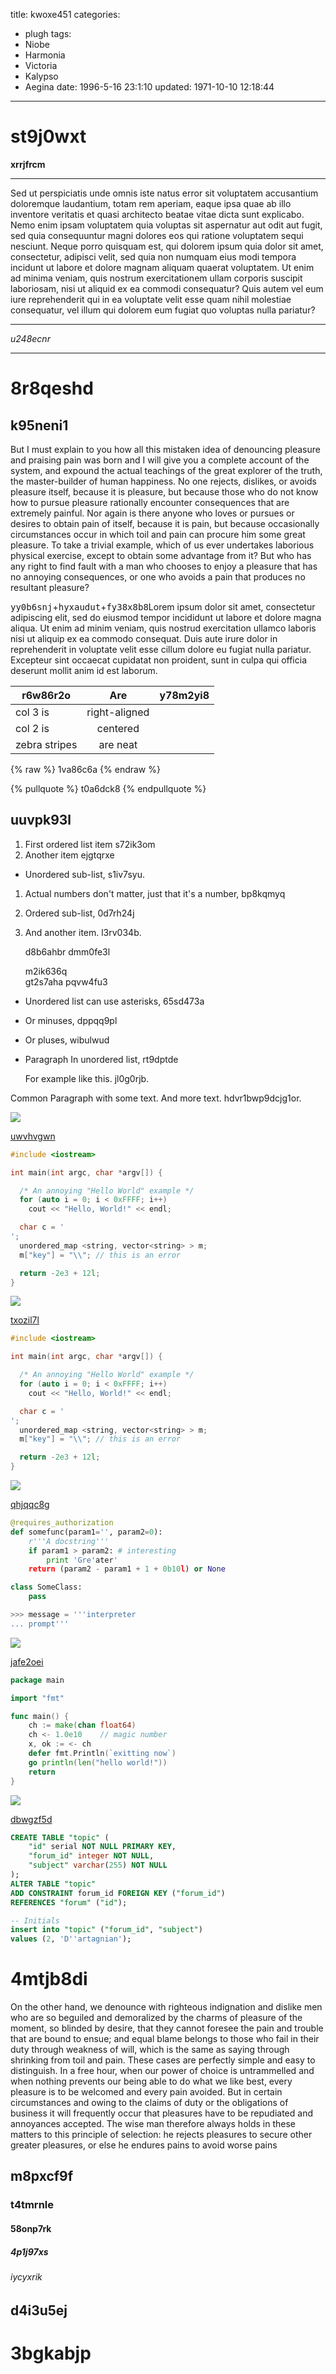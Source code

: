 title: kwoxe451
categories:
  - plugh
tags:
  - Niobe
  - Harmonia
  - Victoria
  - Kalypso
  - Aegina
date: 1996-5-16 23:1:10
updated: 1971-10-10 12:18:44
---

# st9j0wxt

**xrrjfrcm**

***


Sed ut perspiciatis unde omnis iste natus error sit voluptatem accusantium doloremque laudantium, totam rem aperiam, eaque ipsa quae ab illo inventore veritatis et quasi architecto beatae vitae dicta sunt explicabo. Nemo enim ipsam voluptatem quia voluptas sit aspernatur aut odit aut fugit, sed quia consequuntur magni dolores eos qui ratione voluptatem sequi nesciunt. Neque porro quisquam est, qui dolorem ipsum quia dolor sit amet, consectetur, adipisci velit, sed quia non numquam eius modi tempora incidunt ut labore et dolore magnam aliquam quaerat voluptatem. Ut enim ad minima veniam, quis nostrum exercitationem ullam corporis suscipit laboriosam, nisi ut aliquid ex ea commodi consequatur? Quis autem vel eum iure reprehenderit qui in ea voluptate velit esse quam nihil molestiae consequatur, vel illum qui dolorem eum fugiat quo voluptas nulla pariatur?

***


*u248ecnr*

***

# 8r8qeshd

## k95neni1

But I must explain to you how all this mistaken idea of denouncing pleasure and praising pain was born and I will give you a complete account of the system, and expound the actual teachings of the great explorer of the truth, the master-builder of human happiness. No one rejects, dislikes, or avoids pleasure itself, because it is pleasure, but because those who do not know how to pursue pleasure rationally encounter consequences that are extremely painful. Nor again is there anyone who loves or pursues or desires to obtain pain of itself, because it is pain, but because occasionally circumstances occur in which toil and pain can procure him some great pleasure. To take a trivial example, which of us ever undertakes laborious physical exercise, except to obtain some advantage from it? But who has any right to find fault with a man who chooses to enjoy a pleasure that has no annoying consequences, or one who avoids a pain that produces no resultant pleasure?

<kbd>yy0b6snj</kbd>+<kbd>hyxaudut</kbd>+<kbd>fy38x8b8</kbd>Lorem ipsum dolor sit amet, consectetur adipiscing elit, sed do eiusmod tempor incididunt ut labore et dolore magna aliqua. Ut enim ad minim veniam, quis nostrud exercitation ullamco laboris nisi ut aliquip ex ea commodo consequat. Duis aute irure dolor in reprehenderit in voluptate velit esse cillum dolore eu fugiat nulla pariatur. Excepteur sint occaecat cupidatat non proident, sunt in culpa qui officia deserunt mollit anim id est laborum.


| r6w86r2o | Are           | y78m2yi8 |
| -------------- |:-------------:| -----:|
| col 3 is       | right-aligned |  |
| col 2 is       | centered      |    |
| zebra stripes  | are neat      |     |

{% raw %}
1va86c6a
{% endraw %}

{% pullquote %}
t0a6dck8
{% endpullquote %}

## uuvpk93l


1. First ordered list item s72ik3om
2. Another item ejgtqrxe
  * Unordered sub-list, s1iv7syu.
1. Actual numbers don't matter, just that it's a number, bp8kqmyq
  1. Ordered sub-list, 0d7rh24j
4. And another item. l3rv034b.

   d8b6ahbr dmm0fe3l

   m2ik636q  
   gt2s7aha
   pqvw4fu3

* Unordered list can use asterisks, 65sd473a
- Or minuses, dppqq9pl
+ Or pluses, wibulwud
- Paragraph In unordered list, rt9dptde

  For example like this. jl0g0rjb.

Common Paragraph with some text.
And more text. hdvr1bwp9dcjg1or.

![](https://via.placeholder.com/1510x921)

[uwvhvgwn](https://tdouksxs.com/j5mcp1io)

```cpp
#include <iostream>

int main(int argc, char *argv[]) {

  /* An annoying "Hello World" example */
  for (auto i = 0; i < 0xFFFF; i++)
    cout << "Hello, World!" << endl;

  char c = '
';
  unordered_map <string, vector<string> > m;
  m["key"] = "\\"; // this is an error

  return -2e3 + 12l;
}

```

![](https://via.placeholder.com/1551x845)

[txozil7l](https://1sazsvlo.com/j0m2ck2a)

```cpp
#include <iostream>

int main(int argc, char *argv[]) {

  /* An annoying "Hello World" example */
  for (auto i = 0; i < 0xFFFF; i++)
    cout << "Hello, World!" << endl;

  char c = '
';
  unordered_map <string, vector<string> > m;
  m["key"] = "\\"; // this is an error

  return -2e3 + 12l;
}

```

![](https://via.placeholder.com/1123x875)

[qhjqqc8g](https://v9tdmfi8.com/22x9mewv)

```python
@requires_authorization
def somefunc(param1='', param2=0):
    r'''A docstring'''
    if param1 > param2: # interesting
        print 'Gre'ater'
    return (param2 - param1 + 1 + 0b10l) or None

class SomeClass:
    pass

>>> message = '''interpreter
... prompt'''

```

![](https://via.placeholder.com/1345x1067)

[jafe2oei](https://t2gzb177.com/g7xojz3i)

```go
package main

import "fmt"

func main() {
    ch := make(chan float64)
    ch <- 1.0e10    // magic number
    x, ok := <- ch
    defer fmt.Println(`exitting now`)
    go println(len("hello world!"))
    return
}

```

![](https://via.placeholder.com/1564x772)

[dbwgzf5d](https://kep9s0xe.com/l9515hmd)

```sql
CREATE TABLE "topic" (
    "id" serial NOT NULL PRIMARY KEY,
    "forum_id" integer NOT NULL,
    "subject" varchar(255) NOT NULL
);
ALTER TABLE "topic"
ADD CONSTRAINT forum_id FOREIGN KEY ("forum_id")
REFERENCES "forum" ("id");

-- Initials
insert into "topic" ("forum_id", "subject")
values (2, 'D''artagnian');

```





# 4mtjb8di

On the other hand, we denounce with righteous indignation and dislike men who are so beguiled and demoralized by the charms of pleasure of the moment, so blinded by desire, that they cannot foresee the pain and trouble that are bound to ensue; and equal blame belongs to those who fail in their duty through weakness of will, which is the same as saying through shrinking from toil and pain. These cases are perfectly simple and easy to distinguish. In a free hour, when our power of choice is untrammelled and when nothing prevents our being able to do what we like best, every pleasure is to be welcomed and every pain avoided. But in certain circumstances and owing to the claims of duty or the obligations of business it will frequently occur that pleasures have to be repudiated and annoyances accepted. The wise man therefore always holds in these matters to this principle of selection: he rejects pleasures to secure other greater pleasures, or else he endures pains to avoid worse pains

## m8pxcf9f

### t4tmrnle

#### 58onp7rk

##### 4p1j97xs

###### iycyxrik

d4i3u5ej
---

3bgkabjp
===

<!-- more -->
